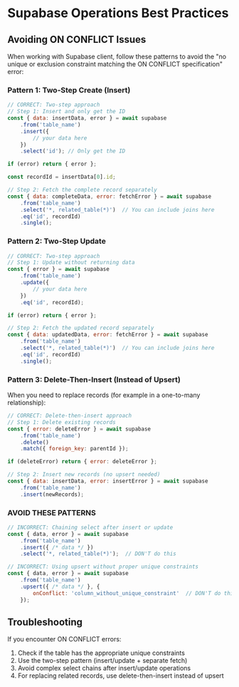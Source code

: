 # Supabase Operations Best Practices

## Avoiding ON CONFLICT Issues

When working with Supabase client, follow these patterns to avoid the "no unique or exclusion constraint matching the ON CONFLICT specification" error:

### Pattern 1: Two-Step Create (Insert)

```javascript
// CORRECT: Two-step approach
// Step 1: Insert and only get the ID
const { data: insertData, error } = await supabase
    .from('table_name')
    .insert({
        // your data here
    })
    .select('id'); // Only get the ID

if (error) return { error };

const recordId = insertData[0].id;

// Step 2: Fetch the complete record separately
const { data: completeData, error: fetchError } = await supabase
    .from('table_name')
    .select('*, related_table(*)')  // You can include joins here
    .eq('id', recordId)
    .single();
```

### Pattern 2: Two-Step Update

```javascript
// CORRECT: Two-step approach
// Step 1: Update without returning data
const { error } = await supabase
    .from('table_name')
    .update({
        // your data here
    })
    .eq('id', recordId);

if (error) return { error };

// Step 2: Fetch the updated record separately
const { data: updatedData, error: fetchError } = await supabase
    .from('table_name')
    .select('*, related_table(*)')  // You can include joins here
    .eq('id', recordId)
    .single();
```

### Pattern 3: Delete-Then-Insert (Instead of Upsert)

When you need to replace records (for example in a one-to-many relationship):

```javascript
// CORRECT: Delete-then-insert approach
// Step 1: Delete existing records
const { error: deleteError } = await supabase
    .from('table_name')
    .delete()
    .match({ foreign_key: parentId });

if (deleteError) return { error: deleteError };

// Step 2: Insert new records (no upsert needed)
const { data: insertData, error: insertError } = await supabase
    .from('table_name')
    .insert(newRecords);
```

### AVOID THESE PATTERNS

```javascript
// INCORRECT: Chaining select after insert or update
const { data, error } = await supabase
    .from('table_name')
    .insert({ /* data */ })
    .select('*, related_table(*)');  // DON'T do this

// INCORRECT: Using upsert without proper unique constraints
const { data, error } = await supabase
    .from('table_name')
    .upsert({ /* data */ }, {
        onConflict: 'column_without_unique_constraint'  // DON'T do this unless you've verified the constraint exists
    });
```

## Troubleshooting

If you encounter ON CONFLICT errors:

1. Check if the table has the appropriate unique constraints
2. Use the two-step pattern (insert/update + separate fetch)
3. Avoid complex select chains after insert/update operations
4. For replacing related records, use delete-then-insert instead of upsert 